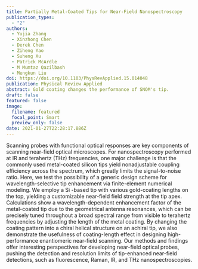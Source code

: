 ```yaml
---
title: Partially Metal-Coated Tips for Near-Field Nanospectroscopy
publication_types:
  - "2"
authors:
  - Yujia Zhang
  - Xinzhong Chen
  - Derek Chen
  - Ziheng Yao
  - Suheng Xu
  - Patrick McArdle
  - M Mumtaz Qazilbash
  - Mengkun Liu
doi: https://doi.org/10.1103/PhysRevApplied.15.014048
publication: Physical Review Applied
abstract: Gold coating changes the performance of SNOM's tip.
draft: false
featured: false
image:
  filename: featured
  focal_point: Smart
  preview_only: false
date: 2021-01-27T22:28:17.886Z
---
```

Scanning probes with functional optical responses are key components of scanning near-field optical microscopes. For nanospectroscopy performed at IR and terahertz (THz) frequencies, one major challenge is that the commonly used metal-coated silicon tips yield nonadjustable coupling efficiency across the spectrum, which greatly limits the signal-to-noise ratio. Here, we test the possibility of a generic design scheme for wavelength-selective tip enhancement via finite-element numerical modeling. We employ a 
Si
-based tip with various gold-coating lengths on the top, yielding a customizable near-field field strength at the tip apex. Calculations show a wavelength-dependent enhancement factor of the metal-coated tip due to the geometrical antenna resonances, which can be precisely tuned throughout a broad spectral range from visible to terahertz frequencies by adjusting the length of the metal coating. By changing the coating pattern into a chiral helical structure on an achiral tip, we also demonstrate the usefulness of coating-length effect in designing high-performance enantiomeric near-field scanning. Our methods and findings offer interesting perspectives for developing near-field optical probes, pushing the detection and resolution limits of tip-enhanced near-field detections, such as fluorescence, Raman, IR, and THz nanospectroscopies.